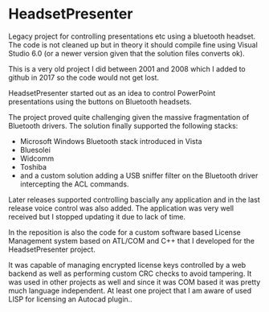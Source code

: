 # HeadsetPresenter
Legacy project for controlling presentations etc using a bluetooth headset. The code is not cleaned up but in theory it should compile fine using Visual Studio 6.0 (or a newer version given that the solution files converts ok).

This is a very old project I did between 2001 and 2008 which I added to github in 2017 so the code would not get lost.

HeadsetPresenter started out as an idea to control PowerPoint presentations using the buttons on Bluetooth headsets.

The project proved quite challenging given the massive fragmentation of Bluetooth drivers. The solution finally supported the following stacks:
* Microsoft Windows Bluetooth stack introduced in Vista
* Bluesolei
* Widcomm
* Toshiba
* and a custom solution adding a USB sniffer filter on the Bluetooth driver intercepting the ACL commands.

Later releases supported controlling bascially any application and in the last release voice control was also added. The application was very well received but I stopped updating it due to lack of time.

In the reposition is also the code for a custom software based License Management system based on ATL/COM and C++ that I developed for the HeadsetPresenter project. 

It was capable of managing encrypted license keys controlled by a web backend as well as performing custom CRC checks to avoid tampering. It was used in other projects as well and since it was COM based it was pretty much language independent. At least one project that I am aware of used LISP for licensing an Autocad plugin..
